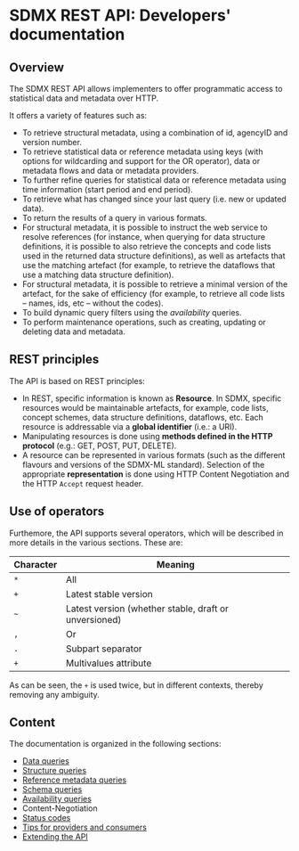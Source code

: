 # SDMX REST API: Developers' documentation

## Overview

The SDMX REST API allows implementers to offer programmatic access to statistical data and metadata over HTTP.

It offers a variety of features such as:

- To retrieve structural metadata, using a combination of id, agencyID and version number.
- To retrieve statistical data or reference metadata using keys (with options for wildcarding and support for the OR operator), data or metadata flows and data or metadata providers.
- To further refine queries for statistical data or reference metadata using time information (start period and end period).
- To retrieve what has changed since your last query (i.e. new or updated data).
- To return the results of a query in various formats.
- For structural metadata, it is possible to instruct the web service to resolve references (for instance, when querying for data structure definitions, it is possible to also retrieve the concepts and code lists used in the returned data structure definitions), as well as artefacts that use the matching artefact (for example, to retrieve the dataflows that use a matching data structure definition).
- For structural metadata, it is possible to retrieve a minimal version of the artefact, for the sake of efficiency (for example, to retrieve all code lists – names, ids, etc – without the codes).
- To build dynamic query filters using the _availability_ queries.
- To perform  maintenance operations, such as creating, updating or deleting data and metadata.

## REST principles

The API is based on REST principles:

- In REST, specific information is known as **Resource**. In SDMX, specific resources would be maintainable artefacts, for example, code lists, concept schemes, data structure definitions, dataflows, etc. Each resource is addressable via a **global identifier** (i.e.: a URI).
- Manipulating resources is done using **methods defined in the HTTP protocol** (e.g.: GET, POST, PUT, DELETE).
- A resource can be represented in various formats (such as the different flavours and versions of the SDMX-ML standard). Selection of the appropriate **representation** is done using HTTP Content Negotiation and the HTTP `Accept` request header.

## Use of operators

Furthemore, the API supports several operators, which will be described in more details in the various sections. These are:

| Character | Meaning |
| --- | --- |
| `*` | All |
| `+` | Latest stable version |
| `~` | Latest version (whether stable, draft or unversioned) |
| `,` | Or |
| `.` | Subpart separator |
| `+` | Multivalues attribute |

As can be seen, the `+` is used twice, but in different contexts, thereby removing any ambiguity.

## Content

The documentation is organized in the following sections:

- [Data queries](data.md)
- [Structure queries](structures.md)
- [Reference metadata queries](metadata.md)
- [Schema queries](schema.md)
- [Availability queries](availability.md)
- Content-Negotiation
- [Status codes](status.md)
- [Tips for providers and consumers](tips.md)
- [Extending the API](extend.md)
